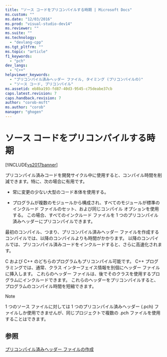 ```yaml
---
title: "ソース コードをプリコンパイルする時期 | Microsoft Docs"
ms.custom: ""
ms.date: "12/03/2016"
ms.prod: "visual-studio-dev14"
ms.reviewer: ""
ms.suite: ""
ms.technology: 
  - "devlang-cpp"
ms.tgt_pltfrm: ""
ms.topic: "article"
f1_keywords: 
  - "pch"
dev_langs: 
  - "C++"
helpviewer_keywords: 
  - "プリコンパイル済みヘッダー ファイル, タイミング (プリコンパイルの)"
  - "ソース コード, プリコンパイル"
ms.assetid: eb8ba193-fd87-40d3-9545-c75deabe37cb
caps.latest.revision: 7
caps.handback.revision: 7
author: "corob-msft"
ms.author: "corob"
manager: "ghogen"
---
```

# ソース コードをプリコンパイルする時期
[!INCLUDE[vs2017banner](../../assembler/inline/includes/vs2017banner.md)]

プリコンパイル済みコードを開発サイクル中に使用すると、コンパイル時間を削減できます。特に、次の場合に有用です。  
  
-   常に変更の少ない大型のコード本体を使用する。  
  
-   プログラムが複数のモジュールから構成され、すべてのモジュールが標準のインクルード ファイルのセット、および同じコンパイル オプションを使用する。  この場合、すべてのインクルード ファイルを 1 つのプリコンパイル済みヘッダーにプリコンパイルできます。  
  
 最初のコンパイル、つまり、プリコンパイル済みヘッダー ファイルを作成するコンパイルでは、以降のコンパイルよりも時間がかかります。  以降のコンパイルでは、プリコンパイル済みコードをインクルードすると、さらに高速化されます。  
  
 C および C\+\+ のどちらのプログラムもプリコンパイル可能です。  C\+\+ プログラミングでは、通常、クラス インターフェイス情報を別個にヘッダー ファイルに挿入します。  これらのヘッダー ファイルは、後でそのクラスを使用するプログラムにインクルードできます。  これらのヘッダーをプリコンパイルすると、プログラムのコンパイル時間を短縮できます。  
  
> [!NOTE]
>  1 つのソース ファイルに対しては 1 つのプリコンパイル済みヘッダー \(.pch\) ファイルしか使用できませんが、同じプロジェクトで複数の .pch ファイルを使用することはできます。  
  
## 参照  
 [プリコンパイル済みヘッダー ファイルの作成](../../build/reference/creating-precompiled-header-files.md)
